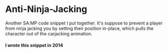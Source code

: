 # Anti-Ninja-Jacking
Another SA:MP code snippet I put together. It's suppose to prevent a player from ninja jacking you by setting their position in-place, which pulls the character out of the carjacking animation.


#### I wrote  this snippet in 2014
